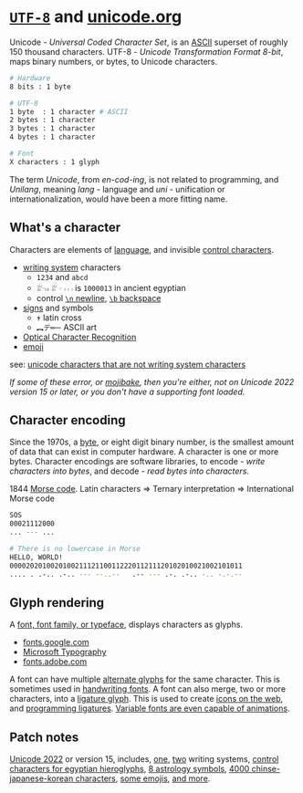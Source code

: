 # [`UTF-8`](https://en.wikipedia.org/wiki/UTF-8) and [unicode.org](https://unicode.org/)

Unicode - _Universal Coded Character Set_, is an [ASCII](https://en.wikipedia.org/wiki/ASCII) superset of roughly 150 thousand characters. UTF-8 - _Unicode Transformation Format 8-bit_, maps binary numbers, or bytes, to Unicode characters.

```sh
# Hardware
8 bits : 1 byte

# UTF-8
1 byte  : 1 character # ASCII
2 bytes : 1 character
3 bytes : 1 character
4 bytes : 1 character

# Font
X characters : 1 glyph
```

The term _Unicode_, from _en-cod-ing_, is not related to programming, and _Unilang_, meaning _lang_ - language and _uni_ - unification or internationalization, would have been a more fitting name.

## What's a character

Characters are elements of [language](https://en.wikipedia.org/wiki/language), and invisible [control characters](https://en.wikipedia.org/wiki/C0_and_C1_control_codes).

- [writing system](https://en.wikipedia.org/wiki/Writing_system) characters
  - `1234` and `abcd`
  - `𓁨𓎆𓏤𓏤𓏤` `𓁨` `𓎆` `𓏤` `𓏤` `𓏤` is `1000013` in ancient egyptian
  - control [`\n` newline](https://en.wikipedia.org/wiki/Newline), [`\b` backspace](https://en.wikipedia.org/wiki/Backspace)
- [signs](https://en.wikipedia.org/wiki/Sign) and symbols
  - `✝` latin cross
  - `︻デ═一` ASCII art
- [Optical Character Recognition](<https://en.wikipedia.org/wiki/Optical_Character_Recognition_(Unicode_block)>)
- [emoji](https://en.wikipedia.org/wiki/Emoji)

see: [unicode characters that are not writing system characters](https://en.wikipedia.org/wiki/Unicode_symbol)

_If some of these error, or [mojibake](https://en.wikipedia.org/wiki/Mojibake), then you're either, not on Unicode 2022 version 15 or later, or you don't have a supporting font loaded._

## Character encoding

Since the 1970s, a [byte](https://en.wikipedia.org/wiki/Byte), or eight digit binary number, is the smallest amount of data that can exist in computer hardware. A character is one or more bytes. Character encodings are software libraries, to encode - _write characters into bytes_, and decode - _read bytes into characters_.

1844 [Morse code](https://en.wikipedia.org/wiki/Morse_code). Latin characters => Ternary interpretation => International Morse code

```sh
SOS
00021112000
... --- ...

# There is no lowercase in Morse
HELLO, WORLD!
000020201002010021112110011222011211120102010021002101011
.... . .-.. .-.. --- --..--   .-- --- .-. .-.. -.. -.-.--
```

## Glyph rendering

A [font, font family, or typeface](https://en.wikipedia.org/wiki/Typeface), displays characters as glyphs.

- [fonts.google.com](https://fonts.google.com/)
- [Microsoft Typography](https://learn.microsoft.com/en-us/typography/)
- [fonts.adobe.com](https://fonts.adobe.com/)
<!-- https://www.ibm.com/plex/ -->

A font can have multiple [alternate glyphs](<https://en.wikipedia.org/wiki/Swash_(typography)>) for the same character. This is sometimes used in [handwriting fonts](https://fonts.google.com/?classification=Handwriting). A font can also merge, two or more characters, into a [ligature glyph](<https://en.wikipedia.org/wiki/Ligature_(writing)>). This is used to create [icons on the web](https://fonts.google.com/icons), and [programming ligatures](https://github.com/microsoft/cascadia-code). [Variable fonts are even capable of animations](https://fonts.google.com/knowledge/using_variable_fonts_on_the_web/interactive_animations_with_variable_fonts).

## Patch notes

[Unicode 2022](https://unicode.org/versions/Unicode15.0.0/) or version 15, includes, [one](https://en.wikipedia.org/wiki/Kawi_script), [two](https://en.wikipedia.org/wiki/Mundari_language) writing systems, [control characters for egyptian hieroglyphs](https://www.unicode.org/L2/L2021/21248-egyptian-controls.pdf), [8 astrology symbols](https://www.unicode.org/charts/PDF/Unicode-15.0/U150-1F700.pdf#page=5), [4000 chinse-japanese-korean characters](https://www.unicode.org/charts/PDF/Unicode-15.0/U150-31350.pdf), [some emojis](https://unicode.org/emoji/charts-15.0/emoji-released.html), [and more](https://www.unicode.org/charts/PDF/Unicode-15.0/).
